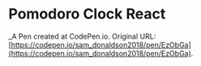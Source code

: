 # Pomodoro Clock React
 _A Pen created at CodePen.io. Original URL: [https://codepen.io/sam_donaldson2018/pen/EzObGa](https://codepen.io/sam_donaldson2018/pen/EzObGa).

 